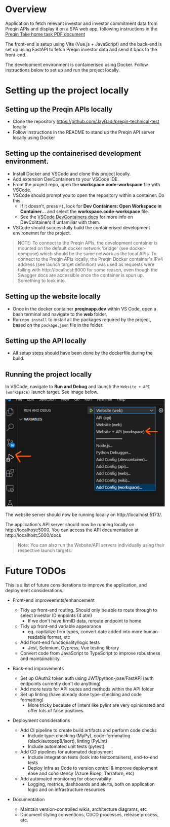 # Overview
Application to fetch relevant investor and investor commitment data from Preqin APIs and display it on a SPA web app, following instructions in the [Preqin Take home task PDF document](./wiki/docs/Technical%20interview%20instructions%20and%20format.pdf)

The front-end is setup using Vite (Vue.js + JavaScript) and the back-end is set up using FastAPI to fetch Preqin investor data and send it back to the front-end. 

The development environment is containerised using Docker. Follow instructions below to set up and run the project locally.

# Setting up the project locally

## Setting up the Preqin APIs locally
- Clone the repository https://github.com/JayGadi/preqin-technical-test locally 
- Follow instructions in the README to stand up the Preqin API server locally using Docker

## Setting up the containerised development environment.
- Install Docker and VSCode and clone this project locally.
- Add extension DevContainers to your VSCode IDE.
- From the project repo, open the **workspace.code-workspace** file with VSCode.
- VSCode should prompt you to open the repository within a container. Do this.
    - If it doesn't, press `F1`, look for **Dev Containers: Open Workspace in Container...** and select the **workspace.code-workspace** file.
    - See the [VSCode DevContainers docs](https://code.visualstudio.com/docs/devcontainers/containers#_quick-start-open-an-existing-folder-in-a-container) for more info on DevContainers if unfamiliar with them.
- VSCode should successfully build the containerised development environemnt for the project.

> NOTE: To connect to the Preqin APIs, the development container is mounted on the default docker network 'bridge' (see docker-compose) which should be the same network as the local APIs. To connect to the Preqin APIs locally, the Preqin Docker container's IPv4 address (see launch target definition) was used as requests were failing with http://localhost:8000 for some reason, even though the Swagger docs are accessible once the container is spun up. Something to look into.

## Setting up the website locally
- Once in the docker container **preqinapp.dev** within VS Code, open a bash terminal and navigate to the **web** folder.
- Run `npm install` to install all the packages required by the project, based on the `package.json` file in the folder.

## Setting up the API locally
- All setup steps should have been done by the dockerfile during the build.

## Running the project locally
In VSCode, navigate to **Run and Debug** and launch the `Website + API (workspace)` launch target. See image below.

![Run Project Locally](./wiki/images/image.png)

The website server should now be running locally on http://localhost:5173/.

The application's API server should now be running locally on http://localhost:5000. You can access the API documentation at http://localhost:5000/docs

> Note: You can also run the Website/API servers individually using their respective launch targets.


# Future TODOs
This is a list of future considerations to improve the application, and deployment considerations.

- Front-end improveemnts/enhancement
    - Tidy up front-end routing. Should only be able to route through to select investor ID enpoints (4 atm)
        - If we don't have firmID data, reroute endpoint to home
    - Tidy up front-end variable appearance
        - eg. capitalize firm types, convert date added into more human-readable format, etc
    - Add front-end functionality/logic tests 
        - Jest, Selenium, Cypress, Vue testing library
    - Convert code from JavaScript to TypeScript to improve robustness and maintainability.

- Back-end improvements
    - Set up OAuth2 token auth using JWT/python-jose/FastAPI (auth endpoints currently don't do anything)
    - Add more tests for API routes and methods within the API folder
    - Set up linting (have already done type-checking and code formatting)
        - More tricky because of linters like pylint are very opinionated and offer lots of false positives.

- Deployment considerations
    - Add CI pipeline to create build artifacts and perform code checks
        - Include type-checking (MyPy), code-formmating (black/autopep8/isort), linting (PyLint)
        - Include automated unit tests (pytest)
    - Add CD pipelines for automated deployment
        - Include integration tests (look into testcontainers), end-to-end tests
        - Deploy Infra as Code to version control & improve deployment ease and consistency (Azure Bicep, Terraforn, etc)
    - Add automated monitoring for observability
        - Logging, metrics, dashboards and alerts, both on application logic and on infrastructure resources

- Documentation 
    - Maintain version-controlled wikis, architecture diagrams, etc
    - Document styling conventions, CI/CD processes, release process, etc.
